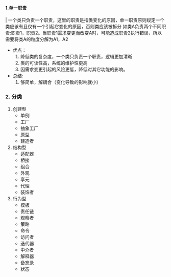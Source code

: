 #### 1.单一职责
| 一个类只负责一个职责，这里的职责是指类变化的原因，单一职责原则规定一个类应该有且仅有一个引起它变化的原因，否则类应该被拆分
如类A负责两个不同职责:职责1，职责2。当职责1需求变更而改变A时，可能造成职责2执行错误，所以需要将类A的粒度分解为A1，A2
* 优点：
    1. 降低类的复杂度，一个类只负责一个职责，逻辑更加清晰
    2. 类的可读性高，系统的维护性更高
    3. 因需求变更引起的风险更低，降低对其它功能的影响。
* 总结:
    1. 够简单，解耦合（变化导致的影响就小）    
    
### 2. 分类
1. 创建型
    * 单例
    * 工厂
    * 抽象工厂
    * 原型
    * 建造者
2. 结构型
    * 适配器
    * 桥接
    * 组合
    * 外观
    * 享元
    * 代理
    * 装饰者
3. 行为型   
    * 模板
    * 责任链
    * 观察者
    * 策略
    * 命令
    * 访问者
    * 迭代器
    * 中介者
    * 解释器
    * 备忘录 
    * 状态